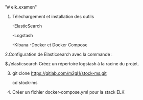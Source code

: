 "# elk_examen" 


1. Téléchargement et installation des outils

   -ElasticSearch
   
   -Logstash
   
   -Kibana
   -Docker et Docker Compose 
   
2.Configuration de Elasticsearch avec la commande :
   
   $./elasticsearch
   Créez un répertoire logstash à la racine du projet.

3. git clone https://gitlab.com/m2gl1/stock-ms.git

    cd stock-ms

4.  Créer un fichier docker-compose.yml pour la stack ELK
